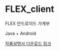 # FLEX_client 

FLEX 안드로이드 가계부 

Java + Android 

[작품설명서 다운로드 링크](https://github.com/stupidJoon/FLEX_client/blob/master/presentation/FLEX_%EC%9E%91%ED%92%88%EC%84%A4%EB%AA%85%EC%84%9C.docx?raw=true)

